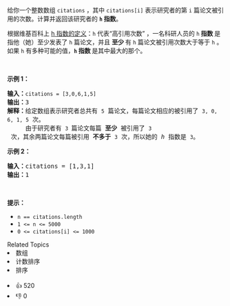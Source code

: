 <p>给你一个整数数组 <code>citations</code> ，其中 <code>citations[i]</code> 表示研究者的第 <code>i</code> 篇论文被引用的次数。计算并返回该研究者的 <strong><code>h</code><em>&nbsp;</em>指数</strong>。</p>

<p>根据维基百科上&nbsp;<a href="https://baike.baidu.com/item/h-index/3991452?fr=aladdin" target="_blank">h 指数的定义</a>：<code>h</code> 代表“高引用次数” ，一名科研人员的 <code>h</code><strong> 指数 </strong>是指他（她）至少发表了 <code>h</code> 篇论文，并且&nbsp;<strong>至少&nbsp;</strong>有 <code>h</code> 篇论文被引用次数大于等于 <code>h</code> 。如果 <code>h</code><em> </em>有多种可能的值，<strong><code>h</code> 指数 </strong>是其中最大的那个。</p>

<p>&nbsp;</p>

<p><strong>示例 1：</strong></p>

<pre>
<strong>输入：</strong><span><code>citations = [3,0,6,1,5]</code></span>
<strong>输出：</strong>3 
<strong>解释：</strong>给定数组表示研究者总共有 <span><code>5</code></span> 篇论文，每篇论文相应的被引用了 <span><code>3, 0, 6, 1, 5</code></span> 次。
&nbsp;    由于研究者有 <span><code>3 </code></span>篇论文每篇 <strong>至少 </strong>被引用了 <span><code>3</code></span> 次，其余两篇论文每篇被引用 <strong>不多于</strong> <span><code>3</code></span> 次，所以她的 <em>h </em>指数是 <span><code>3</code></span>。</pre>

<p><strong>示例 2：</strong></p>

<pre>
<strong>输入：</strong>citations = [1,3,1]
<strong>输出：</strong>1
</pre>

<p>&nbsp;</p>

<p><strong>提示：</strong></p>

<ul> 
 <li><code>n == citations.length</code></li> 
 <li><code>1 &lt;= n &lt;= 5000</code></li> 
 <li><code>0 &lt;= citations[i] &lt;= 1000</code></li> 
</ul>

<div><div>Related Topics</div><div><li>数组</li><li>计数排序</li><li>排序</li></div></div><br><div><li>👍 520</li><li>👎 0</li></div>
